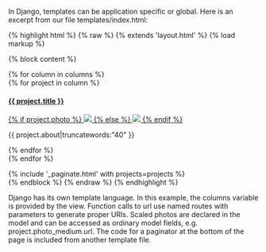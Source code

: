 In Django, templates can be application specific or global. Here is an excerpt from our file templates/index.html:

{% highlight html %}
{% raw %}
{% extends 'layout.html' %}
{% load markup %}

{% block content %}
  <div class="row-fluid marketing projects">
  {% for column in columns %}
    <div class="span{{ width }}">
    {% for project in column %}
      <div class="project">
        <h4>
          <a href="{% url 'project' project.id %}">
            {{ project.title }}
          </a>
        </h4>
        <a href="{% url 'project' project.id %}">
          {% if project.photo %}
            <img class="project-detail" src="{{ project.photo_medium.url }}">
          {% else %}
            <img class="project-detail" src="/static/img/ni.png">
          {% endif %}
        </a>
        <p>{{ project.about|truncatewords:"40" }}</p>
      </div>
    {% endfor %}
    </div>
  {% endfor %}
  </div>

  {% include '_paginate.html' with projects=projects %}  
{% endblock %}
{% endraw %}
{% endhighlight %}

Django has its own template language. In this example, the columns variable is provided by the view. Function calls to url use named routes with parameters to generate proper URIs. Scaled photos are declared in the model and can be accessed as ordinary model fields, e.g. project.photo_medium.url. The code for a paginator at the bottom of the page is included from another template file.
